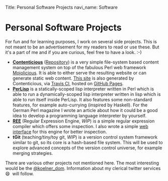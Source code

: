 Title: Personal Software Projects
navi_name: Software

# Personal Software Projects

For fun and for learning purposes, I work on several side projects. This is not meant to be an advertisement for my readers to read or use these. But it's a part of me and if you are curious, feel free to have a look. :-)

- **[Contenticious][contenticious]** ([Repository][contenticious-repo]) is a very simple file-system based content management system on top of the fabulous Perl web framework [Mojolicious][mojolicious]. It is able to either serve the resulting website or can generate static web content. [This site][site-repo] is also generated by Contenticious, via [Travis CI][travis], hosted on [GitHub Pages][gh-pages].
- **[PerLisp][perlisp]** is a statically-scoped lisp interpreter written in Perl which is able to run a dynamically-scoped lisp interpreter written in lisp which is able to run itself inside PerLisp. It also features some non-standard features, for example auto-currying (inspired by Haskell). For the German Perl magazine I wrote an article about how it could be a good idea to develop a programming language interpreter by yourself.
- **[REE][REE]** (Regular Expression Engine, *WIP*) is a simple regular expression compiler which offers some inspection. I also wrote a simple [web interface][REE-web] for this engine for better inspection.
- **tGit** (teaching/tiny/toy git, *WIP*) is a version control system framework similar to git, so its core is a hash-based file system. This will be used to explore advanced concepts of the version control universe, for example merging strategies.

There are various other projects not mentioned here. The most interesting would be the [@koelner_dom][dom]. Information about my clerical twitter services 😄&nbsp; will follow.

[contenticious]: http://memowe.github.io/contenticious/
[contenticious-repo]: https://github.com/memowe/contenticious
[mojolicious]: https://github.com/kraih/mojo
[site-repo]: https://github.com/memowe/memowe.github.io
[travis]: https://travis-ci.org/
[gh-pages]: https://pages.github.com/
[perlisp]: https://github.com/memowe/perlisp
[REE]: https://github.com/memowe/regex-engine
[REE-web]: https://github.com/memowe/regex-engine-web
[dom]: https://twitter.com/koelner_dom

<!--
## Tweethour
TODO
-->
